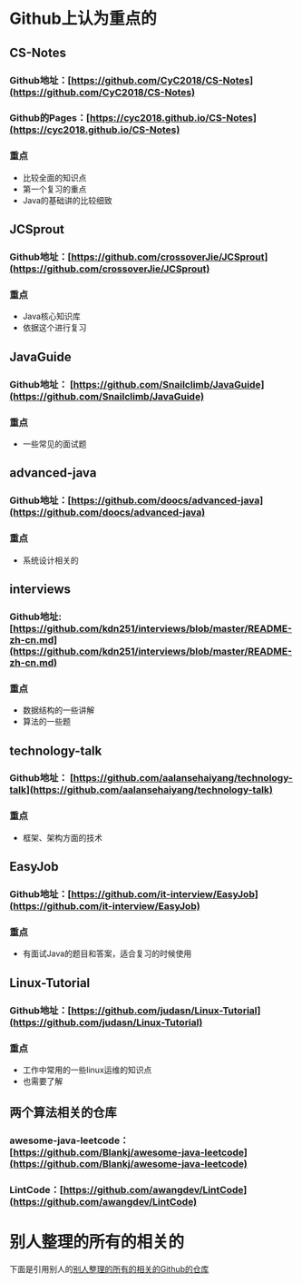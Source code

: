 # Github上认为重点的

## CS-Notes

### Github地址：[https://github.com/CyC2018/CS-Notes](https://github.com/CyC2018/CS-Notes)

### Github的Pages：[https://cyc2018.github.io/CS-Notes](https://cyc2018.github.io/CS-Notes)

### 重点

- 比较全面的知识点
- 第一个复习的重点
- Java的基础讲的比较细致

## JCSprout

### Github地址：[https://github.com/crossoverJie/JCSprout](https://github.com/crossoverJie/JCSprout)

### 重点

- Java核心知识库
- 依据这个进行复习

## JavaGuide

### Github地址： [https://github.com/Snailclimb/JavaGuide](https://github.com/Snailclimb/JavaGuide)

### 重点

- 一些常见的面试题

## advanced-java

### Github地址：[https://github.com/doocs/advanced-java](https://github.com/doocs/advanced-java)

### 重点

- 系统设计相关的

## interviews

### Github地址:[https://github.com/kdn251/interviews/blob/master/README-zh-cn.md](https://github.com/kdn251/interviews/blob/master/README-zh-cn.md)

### 重点

- 数据结构的一些讲解
- 算法的一些题

## technology-talk

### Github地址： [https://github.com/aalansehaiyang/technology-talk](https://github.com/aalansehaiyang/technology-talk)

### 重点

- 框架、架构方面的技术

## EasyJob

### Github地址：[https://github.com/it-interview/EasyJob](https://github.com/it-interview/EasyJob)

### 重点

- 有面试Java的题目和答案，适合复习的时候使用

## Linux-Tutorial

### Github地址：[https://github.com/judasn/Linux-Tutorial](https://github.com/judasn/Linux-Tutorial)

### 重点

- 工作中常用的一些linux运维的知识点
- 也需要了解

## 两个算法相关的仓库
### awesome-java-leetcode：[https://github.com/Blankj/awesome-java-leetcode](https://github.com/Blankj/awesome-java-leetcode)
### LintCode：[https://github.com/awangdev/LintCode](https://github.com/awangdev/LintCode)


# 别人整理的所有的相关的

下面是引用别人的[别人整理的所有的相关的Github的仓库](https://github.com/Snailclimb/JavaGuide/blob/master/%E9%9D%A2%E8%AF%95%E5%BF%85%E5%A4%87/JavaInterviewGithub.md)

